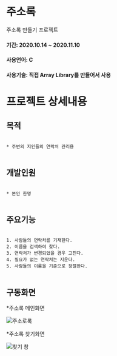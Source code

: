 # 주소록
주소록 만들기 프로젝트

#### 기간: 2020.10.14 ~ 2020.11.10
#### 사용언어: C
#### 사용기술: 직접 Array Library를 만들어서 사용

프로젝트 상세내용
=============
목적
-------------
<pre>
<code>
* 주변의 지인들의 연락처 관리용
</code>
</pre>

개발인원
-------------
<pre>
<code>
* 본인 한명
</code>
</pre>

주요기능
-------------
<pre>
<code>
1. 사람들의 연락처를 기재한다.
2. 이름을 검색하여 찾다.
3. 연락처가 변경되었을 경우 고친다.
4. 필요가 없는 연락처는 지운다.
5. 사람들의 이름을 기준으로 정렬한다.
</code>
</pre>

구동화면
-------------
*주소록 메인화면

![주소로록](https://user-images.githubusercontent.com/63482037/130322399-15805952-bb8b-41d5-abf2-3b5104232332.PNG)


*주소록 찾기화면

![찾기 창](https://user-images.githubusercontent.com/63482037/130322463-fba8c1b4-7943-4043-8c6d-87f5b43b5f3a.PNG)



